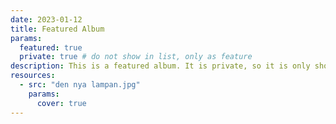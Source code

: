 ```yaml
---
date: 2023-01-12
title: Featured Album
params:
  featured: true
  private: true # do not show in list, only as feature
description: This is a featured album. It is private, so it is only shown on the homepage.
resources:
  - src: "den nya lampan.jpg"
    params:
      cover: true
---
```

